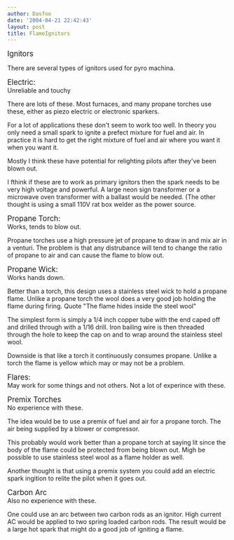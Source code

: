 ```yaml
---
author: Dasfoo
date: '2004-04-21 22:42:43'
layout: post
title: FlameIgnitors
---
```


<big>Ignitors</big>

There are several types of ignitors used for pyro machina.

<big>Electric:</big><br>
Unreliable and touchy

There are lots of these.  Most furnaces, and many propane torches use these, either as  piezo electric or electronic sparkers.

For a lot of applications these don't seem to work too well.  In theory you only need a small spark to ignite a prefect mixture for fuel and air.  In practice it is hard to get the right mixture of fuel and air where you want it when you want it.

Mostly I think these have potential for relighting pilots after they've been blown out.

I fthink if these are to work as primary ignitors then the spark needs to be very high voltage and powerful.  A large neon sign transformer or a microwave oven transformer with a ballast would be needed.  (The other thought is using a small 110V rat box welder as the power source.

<big>Propane Torch:</big><br>
Works, tends to blow out.

Propane torches use a high pressure jet of propane to draw in and mix air in a venturi.  The problem is that any distrubance will tend to change the ratio of propane to air and can cause the flame to blow out.

<big>Propane Wick:</big><br>
Works hands down.   

Better than a torch, this design uses a stainless steel wick to hold a propane flame.  Unlike a propane torch the wool does a very good job holding the flame during firing.  Quote "The flame hides inside the steel wool"

The simplest form is simply a 1/4 inch copper tube with the end caped off and drilled through with a 1/16
drill.  Iron bailing wire is then threaded through the hole to keep the cap on and to wrap around the
stainless steel wool.

Downside is that like a torch it continuously consumes propane.  Unlike a torch the flame is yellow which may or may not be a problem.

<big>Flares:</big><br>
May work for some things and not others.  Not a lot of experince with these.

<big>Premix Torches</big><br>
No experience with these.

The idea would be to use a premix of fuel and air for a propane torch.  The air being supplied by a blower or compressor.  

This probably would work better than a propane torch at saying lit since the body of the flame could be protected from being blown out.  Migh be possible to use stainless steel wool as a flame holder as well.

Another thought is that using a premix system you could add an electric spark ingition to relite the pilot when it goes out.

<big>Carbon Arc</big><br>
Also no experience with these.

One could use an arc between two carbon rods as an ignitor.  High current AC would be applied to two spring loaded carbon rods.  The result would be a large hot spark that might do a good job of igniting a flame.

